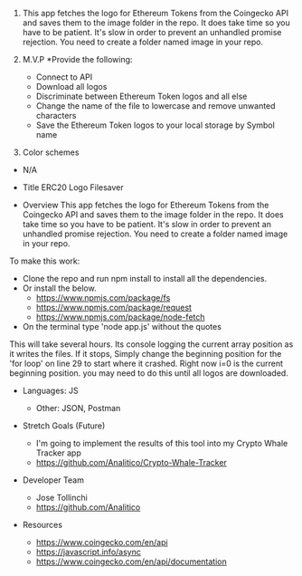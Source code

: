
1. This app fetches the logo for Ethereum Tokens from the Coingecko API and saves them to the image folder in the repo. It does take time so you have to be patient. It's slow in order to prevent an unhandled promise rejection. You need to create a folder named image in your repo.

2. M.V.P
    *Provide the following:
    - Connect to API
    - Download all logos
    - Discriminate between Ethereum Token logos and all else
    - Change the name of the file to lowercase and remove unwanted characters
    - Save the Ethereum Token logos to your local storage by Symbol name

3. Color schemes 
- N/A

* Title ERC20 Logo Filesaver

* Overview
This app fetches the logo for Ethereum Tokens from the Coingecko API and saves them to the image folder in the repo. It does take time so you have to be patient. It's slow in order to prevent an unhandled promise rejection. You need to create a folder named image in your repo.

To make this work:
- Clone the repo and run npm install to install all the dependencies.
- Or install the below.
    - https://www.npmjs.com/package/fs
    - https://www.npmjs.com/package/request
    - https://www.npmjs.com/package/node-fetch
- On the terminal type 'node app.js' without the quotes

This will take several hours.  Its console logging the current array position as it writes the files.  If it stops, Simply change the beginning position for the 'for loop' on line 29 to start where it crashed. Right now i=0 is the current beginning position. you may need to do this until all logos are downloaded.

* Languages:  JS
    * Other: JSON, Postman
     
* Stretch Goals (Future)
    * I'm going to implement the results of this tool into my Crypto Whale Tracker app
     - https://github.com/AnaIitico/Crypto-Whale-Tracker

* Developer Team
    * Jose Tollinchi
    * https://github.com/AnaIitico

* Resources
    * https://www.coingecko.com/en/api
    * https://javascript.info/async
    * https://www.coingecko.com/en/api/documentation
    